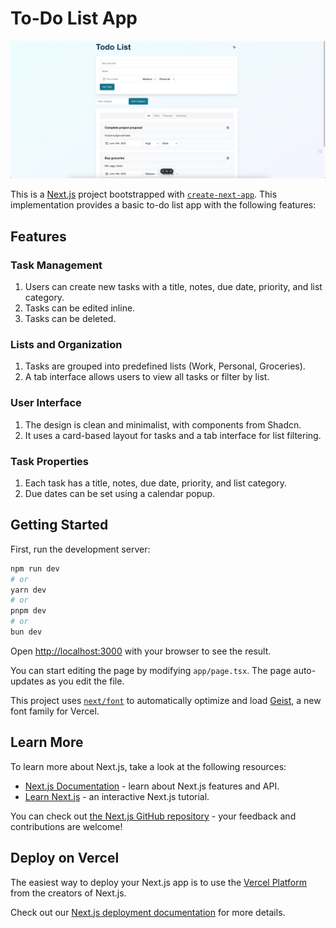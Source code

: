 # To-Do List App

![Project Snapshot](/lib/snapshot.png)

This is a [Next.js](https://nextjs.org) project bootstrapped with [`create-next-app`](https://nextjs.org/docs/app/api-reference/cli/create-next-app). This implementation provides a basic to-do list app with the following features:

## Features

### Task Management

1. Users can create new tasks with a title, notes, due date, priority, and list category.
2. Tasks can be edited inline.
3. Tasks can be deleted.

### Lists and Organization

1. Tasks are grouped into predefined lists (Work, Personal, Groceries).
2. A tab interface allows users to view all tasks or filter by list.

### User Interface

1. The design is clean and minimalist, with components from Shadcn.
2. It uses a card-based layout for tasks and a tab interface for list filtering.

### Task Properties

1. Each task has a title, notes, due date, priority, and list category.
2. Due dates can be set using a calendar popup.


## Getting Started

First, run the development server:

```bash
npm run dev
# or
yarn dev
# or
pnpm dev
# or
bun dev
```

Open [http://localhost:3000](http://localhost:3000) with your browser to see the result.

You can start editing the page by modifying `app/page.tsx`. The page auto-updates as you edit the file.

This project uses [`next/font`](https://nextjs.org/docs/app/building-your-application/optimizing/fonts) to automatically optimize and load [Geist](https://vercel.com/font), a new font family for Vercel.

## Learn More

To learn more about Next.js, take a look at the following resources:

- [Next.js Documentation](https://nextjs.org/docs) - learn about Next.js features and API.
- [Learn Next.js](https://nextjs.org/learn) - an interactive Next.js tutorial.

You can check out [the Next.js GitHub repository](https://github.com/vercel/next.js) - your feedback and contributions are welcome!

## Deploy on Vercel

The easiest way to deploy your Next.js app is to use the [Vercel Platform](https://vercel.com/new?utm_medium=default-template&filter=next.js&utm_source=create-next-app&utm_campaign=create-next-app-readme) from the creators of Next.js.

Check out our [Next.js deployment documentation](https://nextjs.org/docs/app/building-your-application/deploying) for more details.
